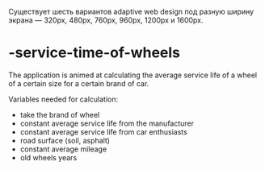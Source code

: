 Существует шесть вариантов adaptive web design под разную ширину экрана — 320px, 480px, 760px, 960px, 1200px и 1600px.



# -service-time-of-wheels

The application is animed at calculating the average service life of a wheel of a certain size for a certain brand of car.

Variables needed for calculation:
    <ul>
<li>take the brand of wheel</li>
<li>constant average service life from the manufacturer</li>
<li>constant average service life from car enthusiasts</li>
<li>road surface (soil, asphalt)</li>
<li>constant average mileage</li>
<li>old wheels years</li>
    </ul>

